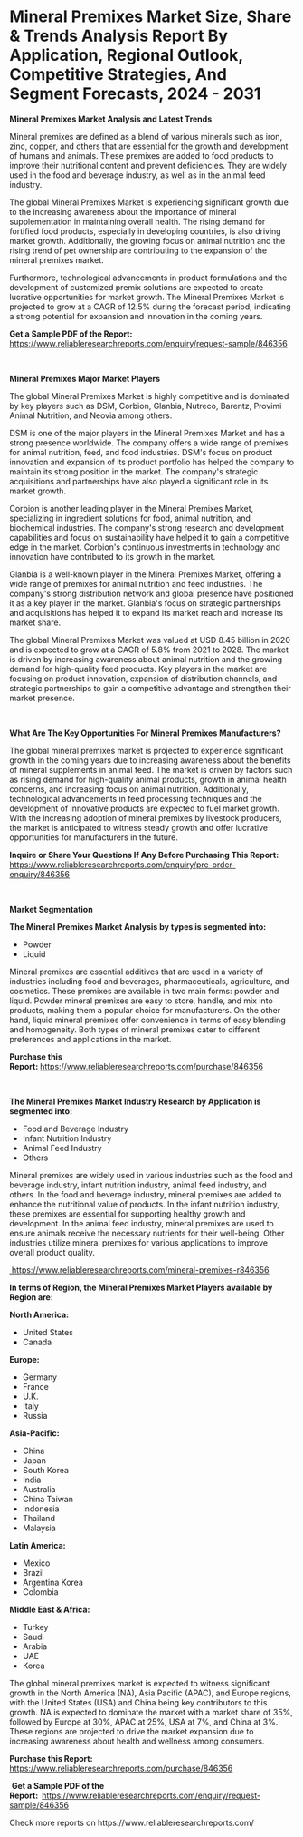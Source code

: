 <p><h1>Mineral Premixes Market Size, Share & Trends Analysis Report By Application, Regional Outlook, Competitive Strategies, And Segment Forecasts, 2024 - 2031</h1></p><p><strong>Mineral Premixes Market Analysis and Latest Trends</strong></p>
<p><p>Mineral premixes are defined as a blend of various minerals such as iron, zinc, copper, and others that are essential for the growth and development of humans and animals. These premixes are added to food products to improve their nutritional content and prevent deficiencies. They are widely used in the food and beverage industry, as well as in the animal feed industry.</p><p>The global Mineral Premixes Market is experiencing significant growth due to the increasing awareness about the importance of mineral supplementation in maintaining overall health. The rising demand for fortified food products, especially in developing countries, is also driving market growth. Additionally, the growing focus on animal nutrition and the rising trend of pet ownership are contributing to the expansion of the mineral premixes market.</p><p>Furthermore, technological advancements in product formulations and the development of customized premix solutions are expected to create lucrative opportunities for market growth. The Mineral Premixes Market is projected to grow at a CAGR of 12.5% during the forecast period, indicating a strong potential for expansion and innovation in the coming years.</p></p>
<p><strong>Get a Sample PDF of the Report:&nbsp;</strong> <a href="https://www.reliableresearchreports.com/enquiry/request-sample/846356">https://www.reliableresearchreports.com/enquiry/request-sample/846356</a></p>
<p>&nbsp;</p>
<p><strong>Mineral Premixes Major Market Players</strong></p>
<p><p>The global Mineral Premixes Market is highly competitive and is dominated by key players such as DSM, Corbion, Glanbia, Nutreco, Barentz, Provimi Animal Nutrition, and Neovia among others.</p><p>DSM is one of the major players in the Mineral Premixes Market and has a strong presence worldwide. The company offers a wide range of premixes for animal nutrition, feed, and food industries. DSM's focus on product innovation and expansion of its product portfolio has helped the company to maintain its strong position in the market. The company's strategic acquisitions and partnerships have also played a significant role in its market growth.</p><p>Corbion is another leading player in the Mineral Premixes Market, specializing in ingredient solutions for food, animal nutrition, and biochemical industries. The company's strong research and development capabilities and focus on sustainability have helped it to gain a competitive edge in the market. Corbion's continuous investments in technology and innovation have contributed to its growth in the market.</p><p>Glanbia is a well-known player in the Mineral Premixes Market, offering a wide range of premixes for animal nutrition and feed industries. The company's strong distribution network and global presence have positioned it as a key player in the market. Glanbia's focus on strategic partnerships and acquisitions has helped it to expand its market reach and increase its market share.</p><p>The global Mineral Premixes Market was valued at USD 8.45 billion in 2020 and is expected to grow at a CAGR of 5.8% from 2021 to 2028. The market is driven by increasing awareness about animal nutrition and the growing demand for high-quality feed products. Key players in the market are focusing on product innovation, expansion of distribution channels, and strategic partnerships to gain a competitive advantage and strengthen their market presence.</p></p>
<p>&nbsp;</p>
<p><strong>What Are The Key Opportunities For Mineral Premixes Manufacturers?</strong></p>
<p><p>The global mineral premixes market is projected to experience significant growth in the coming years due to increasing awareness about the benefits of mineral supplements in animal feed. The market is driven by factors such as rising demand for high-quality animal products, growth in animal health concerns, and increasing focus on animal nutrition. Additionally, technological advancements in feed processing techniques and the development of innovative products are expected to fuel market growth. With the increasing adoption of mineral premixes by livestock producers, the market is anticipated to witness steady growth and offer lucrative opportunities for manufacturers in the future.</p></p>
<p><strong>Inquire or Share Your Questions If Any Before Purchasing This Report:</strong> <a href="https://www.reliableresearchreports.com/enquiry/pre-order-enquiry/846356">https://www.reliableresearchreports.com/enquiry/pre-order-enquiry/846356</a></p>
<p>&nbsp;</p>
<p><strong>Market Segmentation</strong></p>
<p><strong>The Mineral Premixes Market Analysis by types is segmented into:</strong></p>
<p><ul><li>Powder</li><li>Liquid</li></ul></p>
<p><p>Mineral premixes are essential additives that are used in a variety of industries including food and beverages, pharmaceuticals, agriculture, and cosmetics. These premixes are available in two main forms: powder and liquid. Powder mineral premixes are easy to store, handle, and mix into products, making them a popular choice for manufacturers. On the other hand, liquid mineral premixes offer convenience in terms of easy blending and homogeneity. Both types of mineral premixes cater to different preferences and applications in the market.</p></p>
<p><strong>Purchase this Report:&nbsp;</strong><a href="https://www.reliableresearchreports.com/purchase/846356">https://www.reliableresearchreports.com/purchase/846356</a></p>
<p>&nbsp;</p>
<p><strong>The Mineral Premixes Market Industry Research by Application is segmented into:</strong></p>
<p><ul><li>Food and Beverage Industry</li><li>Infant Nutrition Industry</li><li>Animal Feed Industry</li><li>Others</li></ul></p>
<p><p>Mineral premixes are widely used in various industries such as the food and beverage industry, infant nutrition industry, animal feed industry, and others. In the food and beverage industry, mineral premixes are added to enhance the nutritional value of products. In the infant nutrition industry, these premixes are essential for supporting healthy growth and development. In the animal feed industry, mineral premixes are used to ensure animals receive the necessary nutrients for their well-being. Other industries utilize mineral premixes for various applications to improve overall product quality.</p></p>
<p><a href="https://www.reliableresearchreports.com/mineral-premixes-r846356">&nbsp;https://www.reliableresearchreports.com/mineral-premixes-r846356</a></p>
<p><strong>In terms of Region, the Mineral Premixes Market Players available by Region are:</strong></p>
<p>
    <p> <strong> North America: </strong>
        <ul>
            <li>United States</li>
            <li>Canada</li>
        </ul>
        </p> 
    <p> <strong> Europe: </strong>
        <ul>
            <li>Germany</li>
            <li>France</li>
            <li>U.K.</li>
            <li>Italy</li>
            <li>Russia</li>
        </ul>
        </p> 
    <p> <strong> Asia-Pacific: </strong>
        <ul>
            <li>China</li>
            <li>Japan</li>
            <li>South Korea</li>
            <li>India</li>
            <li>Australia</li>
            <li>China Taiwan</li>
            <li>Indonesia</li>
            <li>Thailand</li>
            <li>Malaysia</li>
        </ul>
        </p> 
    <p> <strong> Latin America: </strong>
        <ul>
            <li>Mexico</li>
            <li>Brazil</li>
            <li>Argentina Korea</li>
            <li>Colombia</li>
        </ul>
        </p> 
    <p> <strong> Middle East & Africa: </strong>
        <ul>
            <li>Turkey</li>
            <li>Saudi</li>
            <li>Arabia</li>
            <li>UAE</li>
            <li>Korea</li>
        </ul>
    </p>
    </p>
<p><p>The global mineral premixes market is expected to witness significant growth in the North America (NA), Asia Pacific (APAC), and Europe regions, with the United States (USA) and China being key contributors to this growth. NA is expected to dominate the market with a market share of 35%, followed by Europe at 30%, APAC at 25%, USA at 7%, and China at 3%. These regions are projected to drive the market expansion due to increasing awareness about health and wellness among consumers.</p></p>
<p><strong>Purchase this Report: </strong><a href="https://www.reliableresearchreports.com/purchase/846356">https://www.reliableresearchreports.com/purchase/846356</a></p>
<p>&nbsp;<strong>Get a Sample PDF of the Report:&nbsp;&nbsp;</strong><a href="https://www.reliableresearchreports.com/enquiry/request-sample/846356">https://www.reliableresearchreports.com/enquiry/request-sample/846356</a></p>
<p><strong></strong></p>
<p>Check more reports on https://www.reliableresearchreports.com/</p>